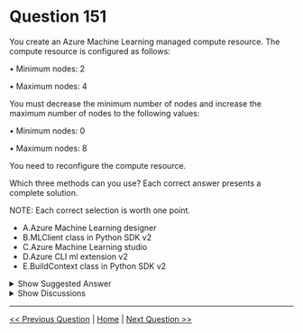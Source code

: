 # Question 151

You create an Azure Machine Learning managed compute resource. The compute resource is configured as follows:

•	Minimum nodes: 2

•	Maximum nodes: 4

You must decrease the minimum number of nodes and increase the maximum number of nodes to the following values:

•	Minimum nodes: 0

•	Maximum nodes: 8

You need to reconfigure the compute resource.

Which three methods can you use? Each correct answer presents a complete solution.

NOTE: Each correct selection is worth one point.

* A.Azure Machine Learning designer
* B.MLClient class in Python SDK v2
* C.Azure Machine Learning studio
* D.Azure CLI ml extension v2
* E.BuildContext class in Python SDK v2

<details>
  <summary>Show Suggested Answer</summary>

  <strong>BCD</strong><br>

</details>

<details>
  <summary>Show Discussions</summary>

<blockquote><p><strong>umair_hanu</strong> <code>(Wed 10 Jan 2024 07:25)</code> - <em>Upvotes: 7</em></p><p>BCD should be the answer.</p></blockquote>
<blockquote><p><strong>Techlover74</strong> <code>(Sun 18 Aug 2024 03:57)</code> - <em>Upvotes: 1</em></p><p>BCD is the answer.</p></blockquote>
<blockquote><p><strong>NullVoider_0</strong> <code>(Sun 16 Jun 2024 11:09)</code> - <em>Upvotes: 2</em></p><p>You cannot scale the instances from the AML Designer.</p></blockquote>
<blockquote><p><strong>PI_Team</strong> <code>(Tue 28 May 2024 11:07)</code> - <em>Upvotes: 1</em></p><p>BCD should be the answer.</p></blockquote>
<blockquote><p><strong>Hisayuki</strong> <code>(Sun 05 May 2024 01:53)</code> - <em>Upvotes: 2</em></p><p>The compute autoscales down to zero nodes when it isn&#x27;t used. Dedicated VMs are created to run your jobs as needed. Use the following examples to create a compute cluster:
- Python SDK
- Azure CLI
- Studio

https://learn.microsoft.com/en-us/azure/machine-learning/how-to-create-attach-compute-cluster?view=azureml-api-2&amp;tabs=python#create</p></blockquote>
<blockquote><p><strong>cyberfriends</strong> <code>(Sat 20 Apr 2024 20:22)</code> - <em>Upvotes: 1</em></p><p>ABD is the answer</p></blockquote>
<blockquote><p><strong>ABosco</strong> <code>(Sun 18 Feb 2024 12:40)</code> - <em>Upvotes: 2</em></p><p>BCD is correct</p></blockquote>
<blockquote><p><strong>PI_Team</strong> <code>(Fri 26 Jan 2024 17:25)</code> - <em>Upvotes: 1</em></p><p>I presume Azure ML studio is correct as well, however, since we have only 3 choices, maybe we need to choose the closet ones! :)</p></blockquote>
<blockquote><p><strong>PI_Team</strong> <code>(Tue 28 May 2024 11:08)</code> - <em>Upvotes: 2</em></p><p>wrong answer... BCD is correct sorry... 

I tested it, you can&#x27;t change it with designer</p></blockquote>
<blockquote><p><strong>damaldon</strong> <code>(Fri 12 Jan 2024 20:23)</code> - <em>Upvotes: 1</em></p><p>ACD is correct</p></blockquote>

</details>

---

[<< Previous Question](question_150.md) | [Home](/index.md) | [Next Question >>](question_152.md)
